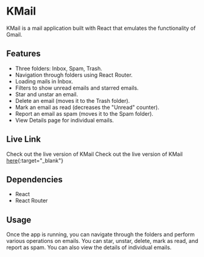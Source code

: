 # KMail

KMail is a mail application built with React that emulates the functionality of Gmail.

## Features

- Three folders: Inbox, Spam, Trash.
- Navigation through folders using React Router.
- Loading mails in Inbox.
- Filters to show unread emails and starred emails.
- Star and unstar an email.
- Delete an email (moves it to the Trash folder).
- Mark an email as read (decreases the "Unread" counter).
- Report an email as spam (moves it to the Spam folder).
- View Details page for individual emails.

## Live Link

Check out the live version of KMail Check out the live version of KMail [here](https://kmail.netlify.app/){:target="_blank"}

## Dependencies

- React
- React Router

## Usage

Once the app is running, you can navigate through the folders and perform various operations on emails. You can star, unstar, delete, mark as read, and report as spam. You can also view the details of individual emails.
